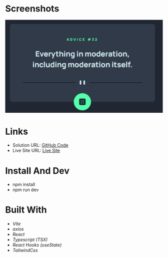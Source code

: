 # Screenshots

  <img src="./src/assets/Readme-Image.PNG" alt="First Image">

# Links

- Solution URL: [GitHub Code]( )
- Live Site URL: [Live Site]( )

# Install And Dev

- npm install
- npm run dev

# Built With

- _Vite_
- _axios_
- _React_
- _Typescript (TSX)_
- _React Hooks (useState)_
- _TailwindCss_

